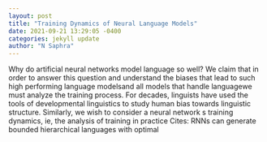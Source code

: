 ```yaml
--- 
layout: post 
title: "Training Dynamics of Neural Language Models" 
date: 2021-09-21 13:29:05 -0400 
categories: jekyll update 
author: "N Saphra" 
--- 
```

Why do artificial neural networks model language so well? We claim that in order to answer this question and understand the biases that lead to such high performing language modelsand all models that handle languagewe must analyze the training process. For decades, linguists have used the tools of developmental linguistics to study human bias towards linguistic structure. Similarly, we wish to consider a neural network s training dynamics, ie, the analysis of training in practice Cites: RNNs can generate bounded hierarchical languages with optimal